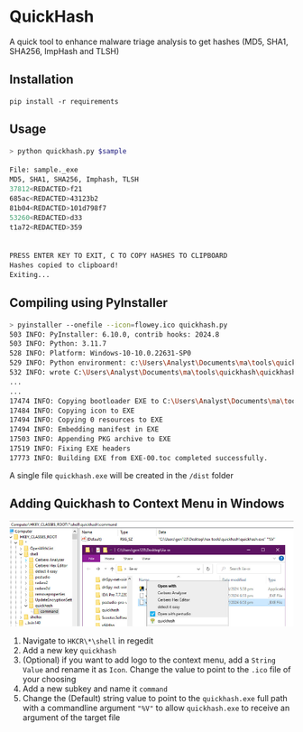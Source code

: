# QuickHash

A quick tool to enhance malware triage analysis to get hashes (MD5, SHA1, SHA256, ImpHash and TLSH)



## Installation
```
pip install -r requirements
```

## Usage
```bash
> python quickhash.py $sample

File: sample._exe
MD5, SHA1, SHA256, Imphash, TLSH
37812<REDACTED>f21
685ac<REDACTED>43123b2
81b04<REDACTED>101d798f7
53260<REDACTED>d33
t1a72<REDACTED>359


PRESS ENTER KEY TO EXIT, C TO COPY HASHES TO CLIPBOARD
Hashes copied to clipboard!
Exiting...
```

## Compiling using PyInstaller
```bash
> pyinstaller --onefile --icon=flowey.ico quickhash.py
503 INFO: PyInstaller: 6.10.0, contrib hooks: 2024.8
503 INFO: Python: 3.11.7
528 INFO: Platform: Windows-10-10.0.22631-SP0
529 INFO: Python environment: c:\Users\Analyst\Documents\ma\tools\quickhash\env
532 INFO: wrote C:\Users\Analyst\Documents\ma\tools\quickhash\quickhash.spec
...
...
17474 INFO: Copying bootloader EXE to C:\Users\Analyst\Documents\ma\tools\quickhash\dist\quickhash.exe
17484 INFO: Copying icon to EXE
17494 INFO: Copying 0 resources to EXE
17494 INFO: Embedding manifest in EXE
17503 INFO: Appending PKG archive to EXE
17519 INFO: Fixing EXE headers
17773 INFO: Building EXE from EXE-00.toc completed successfully.
```

A single file `quickhash.exe` will be created in the `/dist` folder

## Adding Quickhash to Context Menu in Windows
![registry-context-menu](registry-context-menu.png)
1. Navigate to `HKCR\*\shell` in regedit
2. Add a new key `quickhash`
3. (Optional) if you want to add logo to the context menu, add a `String Value` and rename it as `Icon`. Change the value to point to the `.ico` file of your choosing
4. Add a new subkey and name it `command`
5. Change the (Default) string value to point to the `quickhash.exe` full path with a commandline argument `"%V"` to allow `quickhash.exe` to receive an argument of the target file

